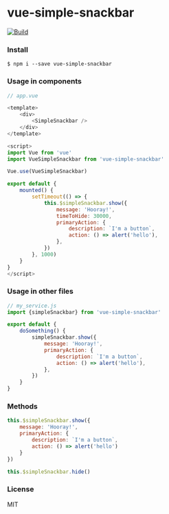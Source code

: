 # vue-simple-snackbar

[![Build](https://travis-ci.org/ericmdantas/vue-simple-snackbar.svg?branch=master)](https://travis-ci.org/ericmdantas/vue-simple-snackbar)

### Install

```shell
$ npm i --save vue-simple-snackbar
```

### Usage in components

```js
// app.vue

<template>
    <div>   
        <SimpleSnackbar />
    </div>
</template>

<script>
import Vue from 'vue'
import VueSimpleSnackbar from 'vue-simple-snackbar'

Vue.use(VueSimpleSnackbar)

export default {
    mounted() {
        setTimeout(() => {
            this.$simpleSnackbar.show({
                message: 'Hooray!',
                timeToHide: 30000,
                primaryAction: {
                    description: `I'm a button`,
                    action: () => alert('hello'),
                },
            })
        }, 1000)
    }
}
</script>
```

### Usage in other files

```js
// my_service.js
import {simpleSnackbar} from 'vue-simple-snackbar'

export default {
    doSomething() {
        simpleSnackbar.show({
            message: 'Hooray!',
            primaryAction: {
                description: `I'm a button`,
                action: () => alert('hello'),
            },
        })
    }
}
```

### Methods

```js
this.$simpleSnackbar.show({
    message: 'Hooray!',
    primaryAction: {
        description: `I'm a button`,
        action: () => alert('hello')
    }
})

this.$simpleSnackbar.hide()
```

### License

MIT